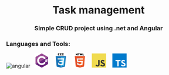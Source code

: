 <h1 align="center">Task management</h1>
<h3 align="center">Simple CRUD project using .net and Angular</h3>



<h3 align="left">Languages and Tools:</h3>
<p align="left">  <img src="https://angular.io/assets/images/logos/angular/angular.svg" alt="angular" width="40" height="40" align="bottom"/> <span>  &nbsp; </span> <img src="https://raw.githubusercontent.com/devicons/devicon/master/icons/csharp/csharp-original.svg" alt="csharp" width="40" height="40"/> <span> &nbsp;</span> <img src="https://raw.githubusercontent.com/devicons/devicon/master/icons/css3/css3-original-wordmark.svg" alt="css3" width="40" height="40"/> <span> &nbsp;</span> <img src="https://raw.githubusercontent.com/devicons/devicon/master/icons/html5/html5-original-wordmark.svg" alt="html5" width="40" height="40"/> <span> &nbsp;</span> <img src="https://raw.githubusercontent.com/devicons/devicon/master/icons/javascript/javascript-original.svg" alt="javascript" width="40" height="40"/><span>&nbsp; </span> &nbsp;  <img src="https://raw.githubusercontent.com/devicons/devicon/master/icons/typescript/typescript-original.svg" alt="typescript" width="40" height="40"/> &nbsp; </p>
